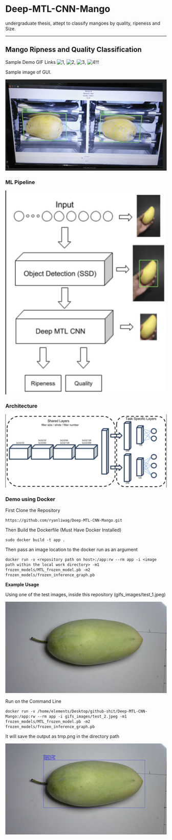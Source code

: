 # Deep-MTL-CNN-Mango

undergraduate thesis, attept to classify mangoes by quality, ripeness and Size.
___

## Mango Ripness and Quality Classification 

Sample Demo GIF Links ![1][vid1], ![2][vid1], ![3][vid1], ![4][vid1]!!!

Sample image of GUI. 

![gui](gifs_images/demo_1.png)

### ML Pipeline

![pipeline](gifs_images/ML_pipeline_2.png)

### Architecture

![architecture](gifs_images/ML_pipeline.png)

### Demo using Docker

First Clone the Repository
```
https://github.com/ryanliwag/Deep-MTL-CNN-Mango.git
```

Then Build the Dockerfile (Must Have Docker Installed)
```
sudo docker build -t app .
```
Then pass an image location to the docker run as an argument

```
docker run -v <repository path on host>:/app:rw --rm app -i <image path within the local work directory> -m1 frozen_models/MTL_frozen_model.pb -m2 frozen_models/frozen_inference_graph.pb
```

**Example Usage** 

Using one of the test images, inside this repository (gifs_images/test_1.jpeg)

![test_img](gifs_images/test_2.jpeg)

Run on the Command Line
```
docker run -v /home/elements/Desktop/github-shit/Deep-MTL-CNN-Mango:/app:rw --rm app -i gifs_images/test_2.jpeg -m1 frozen_models/MTL_frozen_model.pb -m2 frozen_models/frozen_inference_graph.pb
```

It will save the output as tmp.png in the directory path

![output_img](gifs_images/output.png)


[vid1]: https://github.com/ryanliwag/Deep-MTL-CNN-Mango/tree/master/gifs_images/video_1.gif "Video 1"
[vid2]: https://github.com/ryanliwag/Deep-MTL-CNN-Mango/tree/master/gifs_images/video_2.gif "Video 2"
[vid3]: https://github.com/ryanliwag/Deep-MTL-CNN-Mango/tree/master/gifs_images/video_3.gif "Video 3"
[vid4]: https://github.com/ryanliwag/Deep-MTL-CNN-Mango/tree/master/gifs_images/video_4.gif "Video 4"
